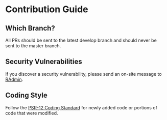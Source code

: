# Contribution Guide

## Which Branch?

All PRs should be sent to the latest develop branch and should never be sent to the master branch.

## Security Vulnerabilities

If you discover a security vulnerability, please send an on-site message to [RAdmin](http://retroachievements.org/user/RAdmin). 

## Coding Style

Follow the [PSR-12 Coding Standard](https://www.php-fig.org/psr/psr-12/) for newly added code or portions of code that were modified.
